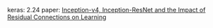 keras: 2.24
paper: [Inception-v4, Inception-ResNet and the Impact of Residual Connections on Learning](https://arxiv.org/pdf/1602.07261.pdf)